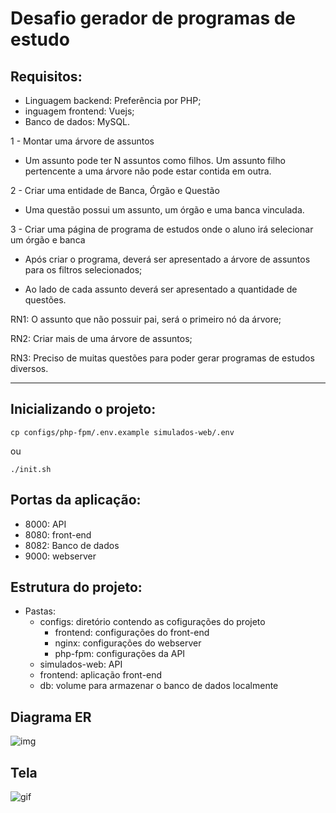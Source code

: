 # Desafio gerador de programas de estudo

## Requisitos:
* Linguagem backend: Preferência por PHP;
* inguagem frontend: Vuejs;
* Banco de dados: MySQL.

1 - Montar uma árvore de assuntos

* Um assunto pode ter N assuntos como filhos. Um assunto filho pertencente a uma árvore não pode estar contida em outra.

2 - Criar uma entidade de Banca, Órgão e Questão

* Uma questão possui um assunto, um órgão e uma banca vinculada.

3 - Criar uma página de programa de estudos onde o aluno irá selecionar um órgão e banca

* Após criar o programa, deverá ser apresentado a árvore de assuntos para os filtros selecionados;

* Ao lado de cada assunto deverá ser apresentado a quantidade de questões.

RN1: O assunto que não possuir pai, será o primeiro nó da árvore;

RN2: Criar mais de uma árvore de assuntos;

RN3: Preciso de muitas questões para poder gerar programas de estudos diversos.

----
## Inicializando o projeto:

```
cp configs/php-fpm/.env.example simulados-web/.env
```
ou

```
./init.sh
```

## Portas da aplicação:
* 8000: API
* 8080: front-end
* 8082: Banco de dados
* 9000: webserver

## Estrutura do projeto:
* Pastas:
    * configs: diretório contendo as cofigurações do projeto
        * frontend: configurações do front-end
        * nginx: configurações do webserver
        * php-fpm: configurações da API
    * simulados-web: API
    * frontend: aplicação front-end
    * db: volume para armazenar o banco de dados localmente

## Diagrama ER
![img](https://lh4.googleusercontent.com/fgSPqW_1CuJpLVt1lS1vv3EHyeuZyMciWh11e3saK56Wq_00xOdWIkKgkoiT3vCpq6Cb596OV1gPSalKy2ZN=w1280-h734)

## Tela
![gif](https://lh3.googleusercontent.com/_cLb_0FLXupZYKxbgxAPGGp7xJXGy2PypaMcZrv95ckXPzzYtQ7d7bR0IGwfMfsBcuaNwQMHtC6pJWQYr2zo=w1280-h734-rw)
